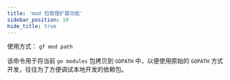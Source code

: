 ```yaml
---
title: 'mod 包管理扩展功能'
sidebar_position: 10
hide_title: true
---
```


使用方式： `gf mod path`

该命令用于将当前 `go modules` 包拷贝到 `GOPATH` 中，以便使用原始的 `GOPATH` 方式开发，往往为了方便调试本地开发的依赖包。